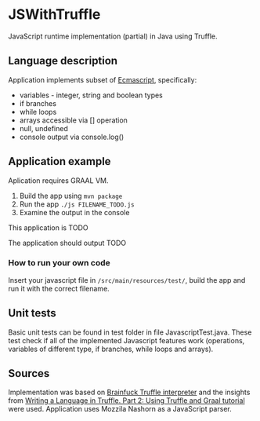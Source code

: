 # JSWithTruffle
JavaScript runtime implementation (partial) in Java using Truffle.

## Language description
Application implements subset of [Ecmascript](http://www.ecma-international.org/publications/standards/Ecma-262.htm), specifically:
 - variables - integer, string and boolean types
 - if branches
 - while loops
 - arrays accessible via [] operation
 - null, undefined
 - console output via console.log()
 
## Application example
Aplication requires GRAAL VM.

 1. Build the app using `mvn package`
 2. Run the app  `./js FILENAME_TODO.js`
 3. Examine the output in the console

This application is TODO 
 
The application should output TODO
 
### How to run your own code
Insert your javascript file in  `/src/main/resources/test/`, build the app and run it with the correct filename.

## Unit tests
Basic unit tests can be found in test folder in file JavascriptTest.java. These test check if all of the implemented Javascript features work (operations, variables of different type, if branches, while loops and arrays).

## Sources
Implementation was based on [Brainfuck Truffle interpreter](https://github.com/japod/bf) and the insights from [Writing a Language in Truffle. Part 2: Using Truffle and Graal tutorial](http://cesquivias.github.io/blog/2014/12/02/writing-a-language-in-truffle-part-2-using-truffle-and-graal/) were used. Application uses Mozzila Nashorn as a JavaScript parser.
